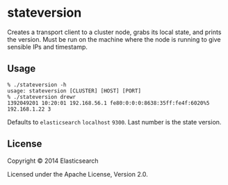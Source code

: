 # stateversion

Creates a transport client to a cluster node, grabs its local state,
and prints the version.  Must be run on the machine where the node is
running to give sensible IPs and timestamp.

## Usage

    % ./stateversion -h
    usage: stateversion [CLUSTER] [HOST] [PORT]
    % ./stateversion drewr
    1392049201 10:20:01 192.168.56.1 fe80:0:0:0:8638:35ff:fe4f:6020%5 192.168.1.22 3

Defaults to `elasticsearch` `localhost` `9300`.  Last number is the state version.

## License

Copyright © 2014 Elasticsearch

Licensed under the Apache License, Version 2.0.
